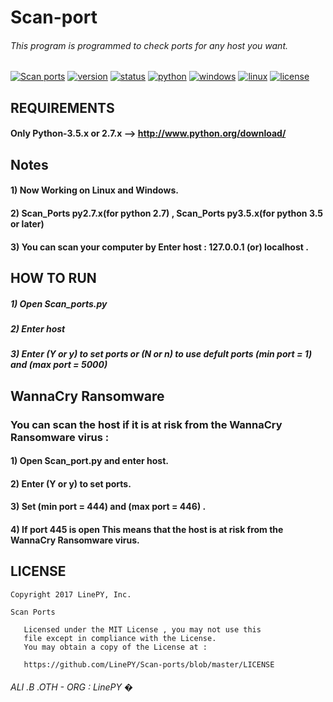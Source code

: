 # Scan-port
###### This program is programmed to check ports for any host you want.

[![Scan ports](https://img.shields.io/badge/build-passing-brightgreen.svg)]()
[![version](https://img.shields.io/badge/version-1.1.8-green.svg)]()
[![status](https://img.shields.io/badge/status-stable-brightgreen.svg)]()
[![python](https://img.shields.io/badge/python-2.7.x%20,%203.5.x%20or%20later-blue.svg)](http://www.python.org/download/)
[![windows](https://img.shields.io/badge/windows-tested-brightgreen.svg)]()
[![linux](https://img.shields.io/badge/linux-tested-brightgreen.svg)]()
[![license](https://img.shields.io/npm/l/express.svg)](https://github.com/LinePY/Scan-ports/blob/master/LICENSE)

## REQUIREMENTS
#### Only Python-3.5.x or 2.7.x --> http://www.python.org/download/

## Notes
#### 1) Now Working on Linux and Windows.
#### 2) Scan_Ports py2.7.x(for python 2.7) , Scan_Ports py3.5.x(for python 3.5 or later)
#### 3) You can scan your computer by Enter host : 127.0.0.1 (or) localhost .

## HOW TO RUN 

##### 1) Open Scan_ports.py
##### 2) Enter host
##### 3) Enter (Y or y) to set ports or (N or n) to use defult ports (min port = 1) and (max port = 5000)

## WannaCry Ransomware
### You can scan the host if it is at risk from the WannaCry Ransomware virus :
#### 1) Open Scan_port.py and enter host.
#### 2) Enter (Y or y) to set ports.
#### 3) Set (min port = 444) and (max port = 446) .
#### 4) If port 445 is open This means that the host is at risk from the WannaCry Ransomware virus.

## LICENSE
```
Copyright 2017 LinePY, Inc.

Scan Ports

   Licensed under the MIT License , you may not use this
   file except in compliance with the License.
   You may obtain a copy of the License at :

   https://github.com/LinePY/Scan-ports/blob/master/LICENSE
```
###### ALI .B .OTH - ORG : LinePY �
